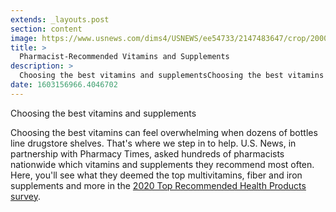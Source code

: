 ```yaml
--- 
extends: _layouts.post 
section: content 
image: https://www.usnews.com/dims4/USNEWS/ee54733/2147483647/crop/2000x1333%2B0%2B0/resize/1200x1200%3E/quality/85/?url=http%3A%2F%2Fmedia.beam.usnews.com%2F16%2F14%2Fe3ac58cf43e99cfe918c0a9e1ae1%2F200518-stock.jpg 
title: > 
  Pharmacist-Recommended Vitamins and Supplements 
description: > 
  Choosing the best vitamins and supplementsChoosing the best vitamins can feel overwhelming when dozens of bottles line drugstore shelves.That's where we step in to help.U.S. News, in partnership with Pharmacy Times, asked hundreds of pharmacists nationwide which vitamins and supplements they recommend most often.Here, you'll see what they deemed the top multivitamins, fiber and iron supplements and more in the 2020 Top Recommended Health Products survey. 
date: 1603156966.4046702 
--- 
```

<div><p size="3" class="Heading__HeadingStyled-sc-1w5xk2o-0-p jlErET Heading-sc-1w5xk2o-1 jFucEe">Choosing the best vitamins and supplements</p><p>Choosing the best vitamins can feel overwhelming when dozens of bottles line drugstore shelves. That's where we step in to help. U.S. News, in partnership with Pharmacy Times, asked hundreds of pharmacists nationwide which vitamins and supplements they recommend most often. Here, you'll see what they deemed the top multivitamins, fiber and iron supplements and more in the <a href="https://health.usnews.com/drugs/articles/pharmacists-picks-top-recommended-health-products">2020 Top Recommended Health Products survey</a>.</p></div>